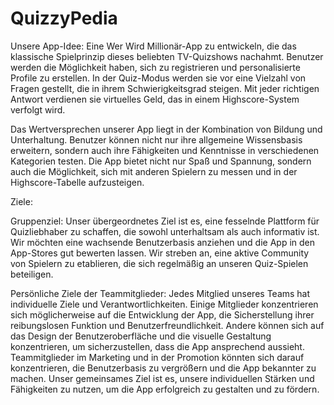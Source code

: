 # QuizzyPedia

Unsere App-Idee: Eine Wer Wird Millionär-App zu entwickeln, die das klassische Spielprinzip dieses beliebten TV-Quizshows nachahmt. Benutzer werden die Möglichkeit haben, sich zu registrieren und personalisierte Profile zu erstellen. In der Quiz-Modus werden sie vor eine Vielzahl von Fragen gestellt, die in ihrem Schwierigkeitsgrad steigen. Mit jeder richtigen Antwort verdienen sie virtuelles Geld, das in einem Highscore-System verfolgt wird.

Das Wertversprechen unserer App liegt in der Kombination von Bildung und Unterhaltung. Benutzer können nicht nur ihre allgemeine Wissensbasis erweitern, sondern auch ihre Fähigkeiten und Kenntnisse in verschiedenen Kategorien testen. Die App bietet nicht nur Spaß und Spannung, sondern auch die Möglichkeit, sich mit anderen Spielern zu messen und in der Highscore-Tabelle aufzusteigen.

Ziele:

Gruppenziel: Unser übergeordnetes Ziel ist es, eine fesselnde Plattform für Quizliebhaber zu schaffen, die sowohl unterhaltsam als auch informativ ist. Wir möchten eine wachsende Benutzerbasis anziehen und die App in den App-Stores gut bewerten lassen. Wir streben an, eine aktive Community von Spielern zu etablieren, die sich regelmäßig an unseren Quiz-Spielen beteiligen.

Persönliche Ziele der Teammitglieder: Jedes Mitglied unseres Teams hat individuelle Ziele und Verantwortlichkeiten. Einige Mitglieder konzentrieren sich möglicherweise auf die Entwicklung der App, die Sicherstellung ihrer reibungslosen Funktion und Benutzerfreundlichkeit. Andere können sich auf das Design der Benutzeroberfläche und die visuelle Gestaltung konzentrieren, um sicherzustellen, dass die App ansprechend aussieht. Teammitglieder im Marketing und in der Promotion könnten sich darauf konzentrieren, die Benutzerbasis zu vergrößern und die App bekannter zu machen. Unser gemeinsames Ziel ist es, unsere individuellen Stärken und Fähigkeiten zu nutzen, um die App erfolgreich zu gestalten und zu fördern.
